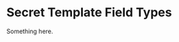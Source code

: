 [title]: # (Secret Template Field Types)
[tags]: # (XXX)
[priority]: # (5309)
# Secret Template Field Types
Something here.
